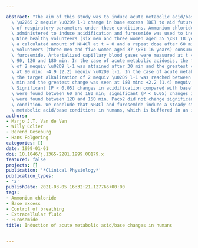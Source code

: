 ---
abstract: "The aim of this study was to induce acute metabolic acid/base changes of\
  \ \u2265 2 mequiv \u02D9 l-1 change in base excess (BE) to aid future investigations\
  \ of respiratory parameters under these conditions. Ammonium chloride (NH4Cl) was\
  \ administered to induce acidification and furosemide was used to induce alkalization.\
  \ Nine healthy volunteers (six men and three women aged 35 \xB1 18 years) ingested\
  \ a calculated amount of NH4Cl at t = 0 and a repeat dose after 60 min. Eight healthy\
  \ volunteers (three men and five women aged 37 \xB1 16 years) consumed 40 mg of\
  \ furosemide. Arterialized capillary blood gases were measured at t = 0, 30, 60,\
  \ 90, 120 and 180 min. In the case of acute metabolic acidosis, the target acidification\
  \ of 2 mequiv \u02D9 l-1 was attained after 30 min and the greatest change was achieved\
  \ at 90 min: -4.9 (2.2) mequiv \u02D9 l-1. In the case of acute metabolic alkalosis,\
  \ the target alkalization of 2 mequiv \u02D9 l-1 was reached between 120 and 180\
  \ min and the greatest change was seen at 180 min: +2.2 (1.4) mequiv \u02D9 l-1.\
  \ Significant (P < 0.05) changes in acidification compared with baseline BE values\
  \ were found between 60 and 180 min; significant (P < 0.05) changes in alkalization\
  \ were found between 120 and 150 min. Paco2 did not change significantly in either\
  \ condition. We conclude that NH4Cl and furosemide induce a steady state of pure\
  \ metabolic acid/base conditions in humans, which is buffered in an isocapnic manner."
authors:
- Marjo J.T. Van de Ven
- Willy Colier
- Berend Oeseburg
- Hans Folgering
categories: []
date: 1999-01-01
doi: 10.1046/j.1365-2281.1999.00179.x
featured: false
projects: []
publication: '*Clinical Physiology*'
publication_types:
- '2'
publishDate: 2021-03-05 16:32:21.127766+00:00
tags:
- Ammonium chloride
- Base excess
- Control of breathing
- Extracellular fluid
- Furosemide
title: Induction of acute metabolic acid/base changes in humans

---
